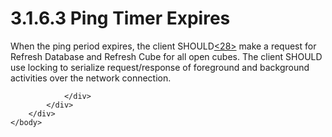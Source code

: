<html dir="LTR" xmlns:mshelp="http://msdn.microsoft.com/mshelp" xmlns:ddue="http://ddue.schemas.microsoft.com/authoring/2003/5" xmlns:xlink="http://www.w3.org/1999/xlink" xmlns:tool="http://www.microsoft.com/tooltip">
    <head>
        <meta http-equiv="Content-Type" content="text/html; CHARSET=utf-8"></meta>
        <meta name="save" content="history"></meta>
        <title>3.1.6.3 Ping Timer Expires</title>
        <xml>
            <mshelp:toctitle title="3.1.6.3 Ping Timer Expires"></mshelp:toctitle>
            <mshelp:rltitle title="[MS-SSAS8]: Ping Timer Expires"></mshelp:rltitle>
            <mshelp:keyword index="A" term="50e12205-4e5a-4bc9-986e-5b674341240b"></mshelp:keyword>
            <mshelp:attr name="DCSext.ContentType" value="open specification"></mshelp:attr>
            <mshelp:attr name="AssetID" value="50e12205-4e5a-4bc9-986e-5b674341240b"></mshelp:attr>
            <mshelp:attr name="TopicType" value="kbRef"></mshelp:attr>
            <mshelp:attr name="DCSext.Title" value="[MS-SSAS8]: Ping Timer Expires" />
        </xml>
    </head>
    <body>
        <div id="header">
            <h1 class="heading">3.1.6.3 Ping Timer Expires</h1>
        </div>
        <div id="mainSection">
            <div id="mainBody">
                <div id="allHistory" class="saveHistory"></div>
                <div id="sectionSection0" class="section" name="collapseableSection">
                    

<p>When the ping period expires, the client SHOULD<a id="Appendix_A_Target_28"></a><a href="05c9e5c4-4566-418c-a56e-69fca8d73f4b.htm#Appendix_A_28" aria-label="Product behavior note 28">&lt;28&gt;</a> make a request for Refresh
Database and Refresh Cube for all open cubes. The client SHOULD use locking to
serialize request/response of foreground and background activities over the
network connection. </p>


                </div>
            </div>
        </div>
    </body>
</html>